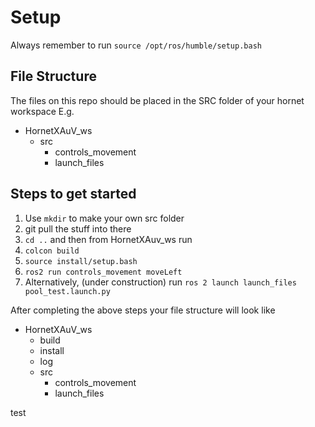 # Setup

Always remember to run `source /opt/ros/humble/setup.bash`

## File Structure
The files on this repo should be placed in the SRC folder of your hornet workspace
E.g.
 - HornetXAuV_ws
    - src
        - controls_movement
        - launch_files

## Steps to get started

1. Use `mkdir` to make your own src folder
2. git pull the stuff into there
3. `cd ..` and then from HornetXAuv_ws run
4. `colcon build`
5. `source install/setup.bash`
6. `ros2 run controls_movement moveLeft`
7. Alternatively, (under construction) run `ros 2 launch launch_files pool_test.launch.py`

After completing the above steps your file structure will look like

 - HornetXAuV_ws
    - build
    - install
    - log
    - src
        - controls_movement
        - launch_files

test
